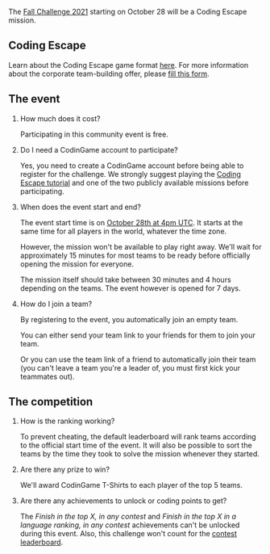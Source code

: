 The [Fall Challenge 2021](https://www.codingame.com/contests/fall-challenge-2021) starting on October 28 will be a Coding Escape mission.

## Coding Escape

Learn about the Coding Escape game format [here](pages/escape/general.md). For more information about the corporate team-building offer, please [fill this form](https://codingame.typeform.com/to/tDphTbVB#from=fc2021).

## The event

1. How much does it cost?
	
	Participating in this community event is free.

2. Do I need a CodinGame account to participate?

	Yes, you need to create a CodinGame account before being able to register for the challenge. We strongly suggest playing the [Coding Escape tutorial](https://escape.codingame.com/games/2) and one of the two publicly available missions before participating.

3. When does the event start and end?

	The event start time is on [October 28th at 4pm UTC](http://www.worldtimebuddy.com/event?lid=100%2C2988507%2C2988507&h=100&sts=27256320&sln=16-18&a=show&euid=ad70cf26-45d2-e734-c155-58dc0b1656df). It starts at the same time for all players in the world, whatever the time zone.

	However, the mission won't be available to play right away. We'll wait for approximately 15 minutes for most teams to be ready before officially opening the mission for everyone.

	The mission itself should take between 30 minutes and 4 hours depending on the teams. The event however is opened for 7 days.

4. How do I join a team?

	By registering to the event, you automatically join an empty team.

	You can either send your team link to your friends for them to join your team.

	Or you can use the team link of a friend to automatically join their team (you can't leave a team you're a leader of, you must first kick your teammates out).

## The competition

1. How is the ranking working?

	To prevent cheating, the default leaderboard will rank teams according to the official start time of the event. It will also be possible to sort the teams by the time they took to solve the mission whenever they started.

2. Are there any prize to win?

	We'll award CodinGame T-Shirts to each player of the top 5 teams.

3. Are there any achievements to unlock or coding points to get?

	The _Finish in the top X, in any contest_ and _Finish in the top X in a language ranking, in any contest_ achievements can't be unlocked during this event. Also, this challenge won't count for the [contest leaderboard](https://www.codingame.com/leaderboards/contests/global).